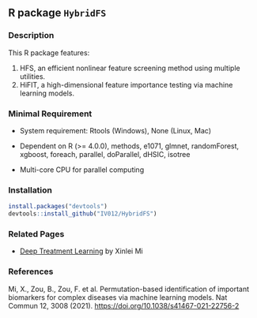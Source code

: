 ## R package `HybridFS` 

### Description

This R package features: 
  1. HFS, an efficient nonlinear feature screening method using multiple utilities.
  2. HiFIT, a high-dimensional feature importance testing via machine learning models.


### Minimal Requirement

- System requirement: Rtools (Windows), None (Linux, Mac)
  
- Dependent on R (>= 4.0.0), methods, e1071, glmnet, randomForest, xgboost, foreach, parallel, doParallel, dHSIC, isotree

- Multi-core CPU for parallel computing

### Installation

``` r
install.packages("devtools")
devtools::install_github("IV012/HybridFS")
```

### Related Pages

- [Deep Treatment Learning](https://github.com/SkadiEye/deepTL/tree/master) by Xinlei Mi

### References

Mi, X., Zou, B., Zou, F. et al. Permutation-based identification of important biomarkers for complex diseases via machine learning models. Nat Commun 12, 3008 (2021). https://doi.org/10.1038/s41467-021-22756-2

